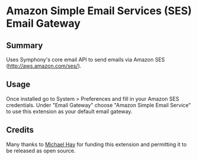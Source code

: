# Amazon Simple Email Services (SES) Email Gateway

## Summary

Uses Symphony's core email API to send emails via Amazon SES (http://aws.amazon.com/ses/).

## Usage

Once installed go to System > Preferences and fill in your Amazon SES credentials. Under "Email Gateway" choose "Amazon Simple Email Service" to use this extension as your default email gateway.

## Credits

Many thanks to [Michael Hay](http://korelogic.co.uk) for funding this extension and permitting it to be released as open source.